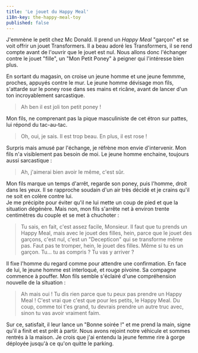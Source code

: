 ```yaml
---
title: 'Le jouet du Happy Meal'
i18n-key: the-happy-meal-toy
published: false
---
```


J'emmène le petit chez Mc Donald. Il prend un _Happy Meal_ "garçon" et se voit offrir un jouet Transformers. Il a beau adoré les Transformers, il se rend compte avant de l'ouvrir que le jouet est nul. Nous allons donc l'échanger contre le jouet "fille", un "Mon Petit Poney" à peigner qui l'intéresse bien plus.

En sortant du magasin, on croise un jeune homme et une jeune femmme, proches, appuyés contre le mur. Le jeune homme dévisage mon fils, s'attarde sur le poney rose dans ses mains et ricâne, avant de lancer d'un ton incroyablement sarcastique.

> Ah ben il est joli ton petit poney !

Mon fils, ne comprenant pas la pique masculiniste de cet étron sur pattes, lui répond du tac-au-tac.

> Oh, oui, je sais. Il est trop beau. En plus, il est rose !

Surpris mais amusé par l'échange, je réfrène mon envie d'intervenir. Mon fils n'a visiblement pas besoin de moi. Le jeune homme enchaine, toujours aussi sarcastique :

> Ah, j'aimerai bien avoir le même, c'est sûr.

Mon fils marque un temps d'arrêt, regarde son poney, puis l'homme, droit dans les yeux. Il se rapproche soudain d'un air très décidé et je crains qu'il ne soit en colère contre lui.  
Je me précipite pour éviter qu'il ne lui mette un coup de pied et que la situation dégénère. Mais non, mon fils s'arrête net à environ trente centimètres du couple et se met à chuchoter :

> Tu sais, en fait, c'est assez facile, Monsieur. Il faut que tu prends un Happy Meal, mais avec le jouet des filles, hein, parce que le jouet des garçons, c'est nul, c'est un "Decepticon" qui se transforme même pas. Faut pas te tromper, hein, le jouet des filles. Même si tu es un garçon. Tu… tu as compris ? Tu vas y arriver ?

Il fixe l'homme du regard comme pour attendre une confirmation. En face de lui, le jeune homme est interloqué, et rouge pivoine. Sa compagne commence à pouffer. Mon fils semble s'éclairé d'une compréhension nouvelle de la situation :

> Ah mais oui ! Tu dis rien parce que tu peux pas prendre un Happy Meal ! C'est vrai que c'est que pour les petits, le Happy Meal. Du coup, comme toi t'es grand, tu devrais prendre un autre truc avec, sinon tu vas avoir vraiment faim.

Sur ce, satisfait, il leur lance un "Bonne soirée !" et me prend la main, signe qu'il a finit et est prêt à partir. Nous avons rejoint notre véhicule et sommes rentrés à la maison. Je crois que j'ai entendu la jeune femme rire à gorge déployée jusqu'à ce qu'on quitte le parking.